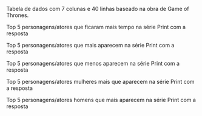 Tabela de dados com 7 colunas e 40 linhas baseado na obra de Game of Thrones.


<bold> Top 5 personagens/atores que ficaram mais tempo na série </bold>
Print com a resposta

<bold> Top 5 personagens/atores que mais aparecem na série </bold>
Print com a resposta

<bold> Top 5 personagens/atores que menos aparecem na série </bold>
Print com a resposta

<bold> Top 5 personagens/atores mulheres mais que aparecem na série </bold>
Print com a resposta

<bold> Top 5 personagens/atores homens que mais aparecem na série </bold>
Print com a resposta
